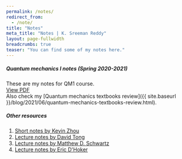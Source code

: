 ```yaml
---
permalink: /notes/
redirect_from:
  - /note/
title: "Notes"
meta_title: "Notes | K. Sreeman Reddy"
layout: page-fullwidth
breadcrumbs: true
teaser: "You can find some of my notes here."
---
```

##### Quantum mechanics I notes (Spring 2020-2021)
These are my notes for QM1 course.<br>
<a href='{{ site.baseurl }}/notes/QM1.pdf' target="_blank">View PDF</a><br>
Also check my [Quantum mechanics textbooks review]({{ site.baseurl }}/blog/2021/06/quantum-mechanics-textbooks-review.html).<br>

##### Other resources

1) <a href='https://knzhou.github.io/#lectures' target="_blank">Short notes by Kevin Zhou</a><br>
2) <a href='http://www.damtp.cam.ac.uk/user/tong/teaching.html' target="_blank">Lecture notes by David Tong</a><br>
3) <a href='https://scholar.harvard.edu/schwartz/teaching' target="_blank">Lecture notes by Matthew D. Schwartz </a><br>
4) <a href='https://www.pa.ucla.edu/faculty-websites/dhoker-lecture-notes.html' target="_blank">Lecture notes by Eric D'Hoker</a><br>

